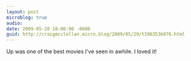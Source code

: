 ```yaml
---
layout: post
microblog: true
audio: 
date: 2009-05-28 18:00:00 -0600
guid: http://craigmcclellan.micro.blog/2009/05/29/t1963536876.html
---
```

Up was one of the best movies I've seen in awhile. I loved it!
